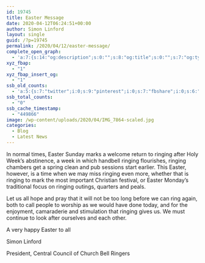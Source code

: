 ```yaml
---
id: 19745
title: Easter Message
date: 2020-04-12T06:24:51+00:00
author: Simon Linford
layout: single
guid: /?p=19745
permalink: /2020/04/12/easter-message/
complete_open_graph:
  - 'a:7:{s:14:"og:description";s:0:"";s:8:"og:title";s:0:"";s:7:"og:type";s:0:"";s:12:"twitter:card";s:7:"summary";s:15:"twitter:creator";s:0:"";s:19:"twitter:description";s:0:"";s:8:"og:image";s:5:"19747";}'
xyz_fbap:
  - "1"
xyz_fbap_insert_og:
  - "1"
ssb_old_counts:
  - 'a:5:{s:7:"twitter";i:0;s:9:"pinterest";i:0;s:7:"fbshare";i:0;s:6:"reddit";i:0;s:6:"tumblr";N;}'
ssb_total_counts:
  - "0"
ssb_cache_timestamp:
  - "449866"
image: /wp-content/uploads/2020/04/IMG_7864-scaled.jpg
categories:
  - Blog
  - Latest News
---
```

In normal times, Easter Sunday marks a welcome return to ringing after Holy Week’s abstinence, a week in which handbell ringing flourishes, ringing chambers get a spring clean and pub sessions start earlier. This Easter, however, is a time when we may miss ringing even more, whether that is ringing to mark the most important Christian festival, or Easter Monday’s traditional focus on ringing outings, quarters and peals.

Let us all hope and pray that it will not be too long before we can ring again, both to call people to worship as we would have done today, and for the enjoyment, camaraderie and stimulation that ringing gives us. We must continue to look after ourselves and each other.

A very happy Easter to all

Simon Linford

President, Central Council of Church Bell Ringers

&nbsp;
